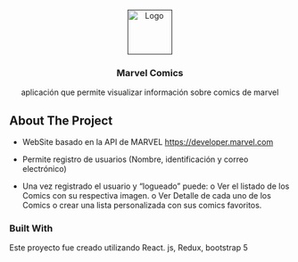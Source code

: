 
<!-- PROJECT LOGO -->
<br />
<div align="center">
  <a href="">
    <img src="https://static.wikia.nocookie.net/logopedia/images/6/63/Marvel_Comics_%281990%29.svg/revision/latest?cb=20180321133533" alt="Logo" width="80" height="80">
  </a>

  <h3 align="center">Marvel Comics</h3>

  <p align="center">
    aplicación que permite visualizar información sobre comics de marvel
    
  </p>
</div>

<!-- ABOUT THE PROJECT -->
## About The Project

- WebSite basado en la API de MARVEL
  https://developer.marvel.com 

- Permite registro de usuarios (Nombre, identificación y correo electrónico)
- Una vez registrado el usuario y “logueado” puede:
    o Ver el listado de los Comics con su respectiva imagen. 
    o Ver Detalle de cada uno de los Comics
    o crear una lista personalizada con sus comics favoritos.



### Built With

Este proyecto fue creado utilizando React. js, Redux, bootstrap 5

